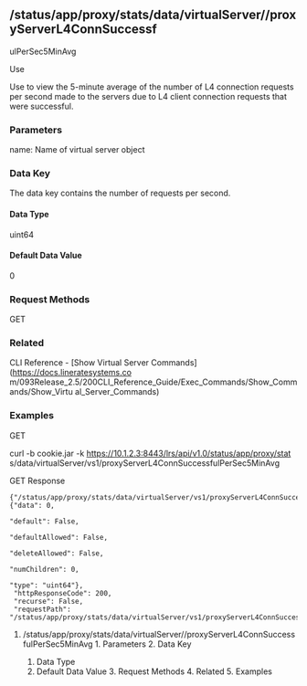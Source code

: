 ## /status/app/proxy/stats/data/virtualServer/<name>/proxyServerL4ConnSuccessf
ulPerSec5MinAvg

Use

Use to view the 5-minute average of the number of L4 connection requests per
second made to the servers due to L4 client connection requests that were
successful.

### Parameters

name: Name of virtual server object

### Data Key

The data key contains the number of requests per second.

#### Data Type

uint64

#### Default Data Value

0

### Request Methods

GET

### Related

CLI Reference - [Show Virtual Server Commands](https://docs.lineratesystems.co
m/093Release_2.5/200CLI_Reference_Guide/Exec_Commands/Show_Commands/Show_Virtu
al_Server_Commands)

### Examples

GET

curl -b cookie.jar -k https://10.1.2.3:8443/lrs/api/v1.0/status/app/proxy/stat
s/data/virtualServer/vs1/proxyServerL4ConnSuccessfulPerSec5MinAvg

GET Response

    
    {"/status/app/proxy/stats/data/virtualServer/vs1/proxyServerL4ConnSuccessfulPerSec5MinAvg": {"data": 0,
                                                                                                    "default": False,
                                                                                                    "defaultAllowed": False,
                                                                                                    "deleteAllowed": False,
                                                                                                    "numChildren": 0,
                                                                                                    "type": "uint64"},
     "httpResponseCode": 200,
     "recurse": False,
     "requestPath": "/status/app/proxy/stats/data/virtualServer/vs1/proxyServerL4ConnSuccessfulPerSec5MinAvg"}
    

  1. /status/app/proxy/stats/data/virtualServer/<name>/proxyServerL4ConnSuccessfulPerSec5MinAvg
    1. Parameters
    2. Data Key
      1. Data Type
      2. Default Data Value
    3. Request Methods
    4. Related
    5. Examples

